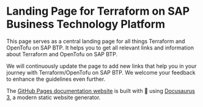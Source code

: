 # Landing Page for Terraform on SAP Business Technology Platform


This page serves as a central landing page for all things Terraform and OpenTofu on SAP BTP. It helps you to get all relevant links and information about Terraform and OpenTofu on SAP BTP.

We will continuously update the page to add new links that help you in your journey with Terraform/OpenTofu on SAP BTP. We welcome your feedback to enhance the guidelines even further.

The [GitHub Pages documentation website](https://github.com/SAP-docs/terraform-landingpage-for-btp) is built with :blue_heart: using [Docusaurus 3](https://docusaurus.io/), a modern static website generator.
